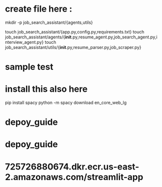 # create file here : 

mkdir -p job_search_assistant/{agents,utils}

touch job_search_assistant/{app.py,config.py,requirements.txt}
touch job_search_assistant/agents/{__init__.py,resume_agent.py,job_search_agent.py,interview_agent.py}
touch job_search_assistant/utils/{__init__.py,resume_parser.py,job_scraper.py}



# sample test
 # install this also here 

pip install spacy
python -m spacy download en_core_web_lg
# depoy_guide
# depoy_guide


#

 #   725726880674.dkr.ecr.us-east-2.amazonaws.com/streamlit-app
